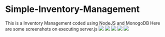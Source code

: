 # Simple-Inventory-Management
This is a Inventory Management coded using NodeJS and MonogoDB
Here are some screenshots on executing server.js
<img src='https://github.com/itsnikhilkumar29/Simple-Inventory-Management/blob/main/images/Screenshot%20(1531).png'>
<img src='https://github.com/itsnikhilkumar29/Simple-Inventory-Management/tree/main/images/Screenshot%20(1532).png'>
<img src='https://github.com/itsnikhilkumar29/Simple-Inventory-Management/tree/main/images/Screenshot%20(1533).png'>
<img src='https://github.com/itsnikhilkumar29/Simple-Inventory-Management/tree/main/images/Screenshot%20(1534).png'>
<img src='https://github.com/itsnikhilkumar29/Simple-Inventory-Management/tree/main/images/Screenshot%20(1535).png'>
